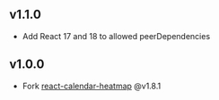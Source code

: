 ## v1.1.0

- Add React 17 and 18 to allowed peerDependencies

## v1.0.0

- Fork [react-calendar-heatmap](https://www.npmjs.com/package/react-calendar-heatmap) @v1.8.1
